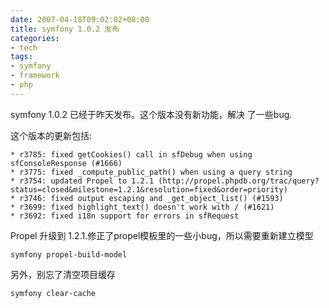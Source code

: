 ```yaml
---
date: 2007-04-18T09:02:02+08:00
title: symfony 1.0.2 发布
categories:
- tech
tags:
- symfony
- framework
- php
---
```

symfony 1.0.2 已经于昨天发布。这个版本没有新功能，解决
了一些bug.

这个版本的更新包括:

    * r3785: fixed getCookies() call in sfDebug when using sfConsoleResponse (#1666)
    * r3775: fixed _compute_public_path() when using a query string
    * r3754: updated Propel to 1.2.1 (http://propel.phpdb.org/trac/query?status=closed&milestone=1.2.1&resolution=fixed&order=priority)
    * r3746: fixed output escaping and _get_object_list() (#1593)
    * r3699: fixed highlight_text() doesn't work with / (#1621)
    * r3692: fixed i18n support for errors in sfRequest

Propel 升级到 1.2.1.修正了propel模板里的一些小bug，所以需要重新建立模型

	symfony propel-build-model

另外，别忘了清空项目缓存

	symfony clear-cache

